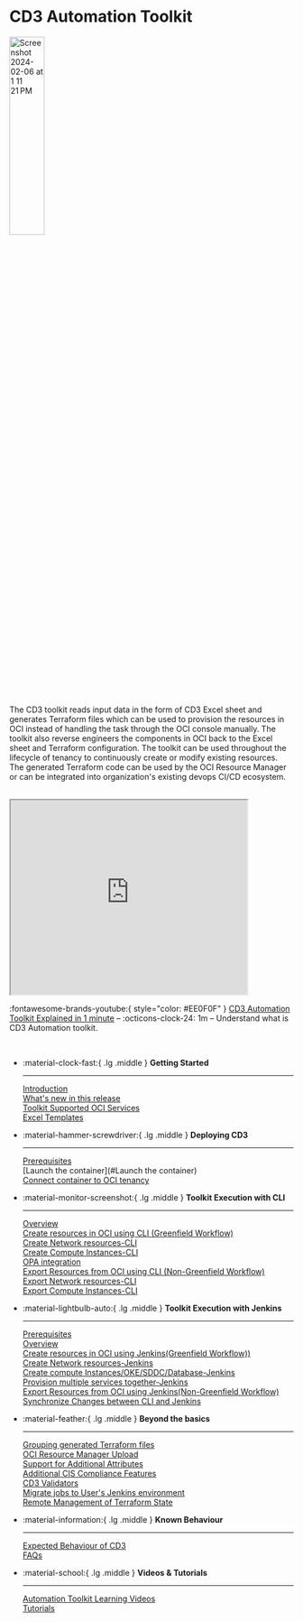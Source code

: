
# CD3 Automation Toolkit

<img width="35%" height="30%"  alt="Screenshot 2024-02-06 at 1 11 21 PM" src= "https://github.com/oracle-devrel/cd3-automation-toolkit/assets/70213341/18f4c54a-b8d9-4b25-8eb4-7b1f5e6a4574">


The CD3 toolkit reads input data in the form of CD3 Excel sheet and generates Terraform files which can be used to provision the resources in OCI instead of handling the task through the OCI console manually. The toolkit also reverse engineers the components in OCI back to the Excel sheet and Terraform configuration. The toolkit can be used throughout the lifecycle of tenancy to continuously create or modify existing resources. The generated Terraform code can be used by the OCI Resource Manager or can be integrated into organization's existing devops CI/CD ecosystem.

<br>

<iframe width="420" height="345" src="https://www.youtube.com/embed/watch?v=TSNu0pUHYsE&list=PLPIzp-E1msrbJ3WawXVhzimQnLw5iafcp&index=1">
</iframe>


:fontawesome-brands-youtube:{ style="color: #EE0F0F" } [CD3 Automation Toolkit Explained in 1 minute](https://www.youtube.com/watch?v=TSNu0pUHYsE&list=PLPIzp-E1msrbJ3WawXVhzimQnLw5iafcp&index=1) – :octicons-clock-24: 1m – Understand what is CD3 Automation toolkit.

<br>

<div class="grid cards" markdown >

-   :material-clock-fast:{ .lg .middle } __Getting Started__

    ---
    [Introduction](#Introduction)<br>
    [What's new in this release](#What's_new_in_this_release)<br>
    [Toolkit Supported OCI Services](#)<br>
    [Excel Templates](#)<br>

-   :material-hammer-screwdriver:{ .lg .middle } __Deploying CD3__

    ---
    [Prerequisites](#Prerequisites)<br>
    [Launch the container](#Launch the container)<br>
    [Connect container to OCI tenancy](#)<br>

-   :material-monitor-screenshot:{ .lg .middle } __Toolkit Execution with CLI__

    ---
    [Overview](#)<br>
    [Create resources in OCI using CLI (Greenfield Workflow)](#)<br>
    [Create Network resources-CLI](#)<br>
    [Create Compute Instances-CLI](#)<br>
    [OPA integration](#)<br>
    [Export Resources from OCI using CLI (Non-Greenfield Workflow)](#)<br>
    [Export Network resources-CLI](#)<br>
    [Export Compute Instances-CLI](#)<br>

-   :material-lightbulb-auto:{ .lg .middle } __Toolkit Execution with Jenkins__

    ---

    [Prerequisites](#)<br>
    [Overview](#)<br>
    [Create resources in OCI using Jenkins(Greenfield Workflow))](#)<br>
    [Create Network resources-Jenkins](#)<br>
    [Create compute Instances/OKE/SDDC/Database-Jenkins](#)<br>
    [Provision multiple services together-Jenkins](#)<br>
    [Export Resources from OCI using Jenkins(Non-Greenfield Workflow)](#)<br>
    [Synchronize Changes between CLI and Jenkins](#)<br>   
    

-   :material-feather:{ .lg .middle } __Beyond the basics__

    ---
    [Grouping generated Terraform files](#Introduction)<br>
    [OCI Resource Manager Upload](#What's_new_in_this_release)<br>
    [Support for Additional Attributes](#)<br>
    [Additional CIS Compliance Features](#)<br>
    [CD3 Validators](#)<br>
    [Migrate jobs to User's Jenkins environment](#)<br>
    [Remote Management of Terraform State](#)<br>

-   :material-information:{ .lg .middle } __Known Behaviour__

    ---
    [Expected Behaviour of CD3](#)<br>
    [FAQs](#)<br>

-  :material-school:{ .lg .middle } __Videos & Tutorials__

    ---
    [Automation Toolkit Learning Videos](#)<br>
    [Tutorials](#)<br>
</div>